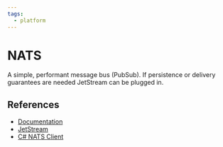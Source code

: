 ```yaml
---
tags:
  - platform
---
```


# NATS

A simple, performant message bus (PubSub). If persistence or delivery guarantees are needed JetStream can be plugged in.

## References

- [Documentation](https://docs.nats.io/)
- [JetStream](https://docs.nats.io/nats-concepts/jetstream)
- [C# NATS Client](https://github.com/nats-io/nats.net)
